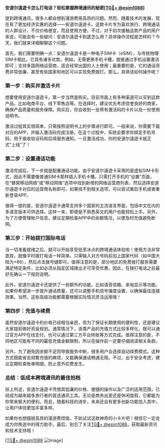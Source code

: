 **安道尔遠遊卡怎么打电话？轻松掌握跨境通讯的秘密[[TG💪+ @esim1088](https://t.me/s/esim1088)]**

提到跨境通讯，很多人都会想到漫游费用高昂的问题。然而，随着技术的发展，现在有了更加经济实惠的选择——安道尔遠遊卡。这款卡片专为喜欢旅行、跨境通话的人群设计，不仅价格便宜，而且使用方便。不过，对于初次接触这款产品的用户来说，可能会有一些疑问：安道尔遠遊卡到底怎么用？具体操作流程是怎样的？今天，我们就来详细聊聊这个问题。

首先，我们需要明确一点：安道尔遠遊卡是一种电子SIM卡（eSIM），与传统物理SIM卡相比，它具有诸多优势。例如，无需更换手机卡槽，直接通过手机设置激活即可；支持多国网络运营商，适合经常出国的人士使用；最重要的是，它的通话资费非常低廉，甚至有些国家和地区可以实现免费拨打。那么，具体该如何操作呢？

### **第一步：购买并激活卡片**

想要使用安道尔遠遊卡，第一步当然是购买。目前市面上有多种渠道可以买到这款产品，比如电商平台、线下零售店等。在选择时，建议优先考虑信誉良好的商家，确保产品质量和服务保障。购买后，你会收到一张带有激活码的卡片以及一份使用说明书。

激活过程其实很简单，只需按照说明书上的步骤进行即可。一般来说，你需要下载对应的APP，并输入激活码完成注册。在这个过程中，系统会要求你绑定手机号码，用于接收验证码和后续服务通知。一旦激活成功，你的安道尔遠遊卡就正式“上线”了！

### **第二步：设置通话功能**

激活完成后，下一步就是配置通话功能。由于安道尔遠遊卡采用的是虚拟SIM卡形式，因此不需要像普通SIM卡那样插入手机卡槽。只需打开手机的“设置”页面，在“蜂窝移动网络”或“移动网络”选项中找到新增的网络运营商列表，然后选择安道尔遠遊卡对应的运营商名称即可。如果找不到相关选项，可以尝试重启手机或者重新登录APP。

值得一提的是，安道尔遠遊卡通常支持多个国家的主流语言界面，包括中文在内的多语言版本可供选择。这样一来，即便是不熟悉英文的用户也能轻松上手。另外，为了方便管理账户信息，建议定期检查APP中的余额情况，以便及时充值避免断网。

### **第三步：开始拨打国际电话**

当一切准备就绪之后，就可以开始享受低至冰点的跨境通话体验啦！使用方法非常直观，就像平时拨打电话一样简单。只需输入对方号码前加上国家代码（如中国大陆为+86），然后点击拨号键即可。值得注意的是，部分地区的免费拨打服务需要满足特定条件，比如必须从指定区域拨出才可享受优惠。因此，在拨打电话之前最好先确认一下规则说明。

此外，安道尔遠遊卡还提供了一些额外的功能，比如语音信箱、来电显示等功能。如果你希望进一步提升通话质量，还可以调整手机信号强度设置，以确保最佳连接效果。当然，这些高级功能都需要根据实际情况灵活运用哦！

### **第四步：充值与续费**

虽然安道尔遠遊卡的价格已经相当亲民，但为了保证长期使用的便利性，还是建议大家提前做好资金规划。通常情况下，该类产品的充值方式比较多样化，既可以通过官方APP在线支付，也可以通过第三方平台转账等方式完成。值得注意的是，不同地区可能有不同的最低充值金额限制，所以在操作前一定要仔细阅读相关条款。

另外，为了避免因余额不足而导致服务中断，很多用户会选择自动续费模式。这种方式既能省去频繁充值的麻烦，又能确保通话畅通无阻。不过，出于安全考虑，建议定期检查账单明细，防止意外扣费发生。

### **总结：低成本跨境通讯的最佳拍档**

综上所述，安道尔遠遊卡凭借其低廉的价格、便捷的操作以及广泛的适用范围，已经成为越来越多旅行者的首选通讯工具。无论是商务出差还是休闲度假，它都能为你带来极大的便利。而且，随着科技的进步，未来还会有更多创新功能加入其中，让用户体验更加丰富多样。

如果你也想摆脱高昂的漫游费烦恼，不妨试试这款神奇的小卡片吧！相信它一定会成为你旅途中的得力助手。最后，别忘了关注[TG💪+ @esim1088](https://t.me/s/esim1088)，获取最新资讯和技术支持哦！

[[TG💪+ @esim1088](https://t.me/s/esim1088) ![Image](https://i.postimg.cc/4NQfJmqS/Snipaste-2025-05-13-00-14-12.png)]